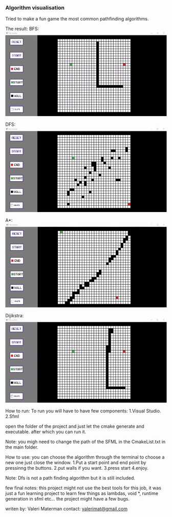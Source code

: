 ### Algorithm visualisation
Tried to make a fun game the most common pathfinding algorithms.



The result:
BFS:
![BFS Demo](demo/BFS.gif)

DFS:
![DFS Demo](demo/DFS.gif)

A*:
![A* Demo](demo/Astar.gif)

Dijikstra:
![Dijikstra Demo](demo/Dijikstra.gif) 

How to run:
To run you will have to have few components:
1.Visual Studio.
2.Sfml

open the folder of the project and just let the cmake generate and executable.
after which you can run it.

Note: you migh need to change the path of the SFML in the CmakeList.txt in the main folder.

How to use:
you can choose the algorithm through the terminal
to choose a new one just close the window.
1.Put a start point and end point by pressinng the buttons.
2.put walls if you want.
3.press start
4.enjoy.

Note: Dfs is not a path finding algorithm but it is still included.

few final notes:
this project might not use the best tools for this job, it was just a fun learning project
to learn few things as lambdas, void *, runtime generation in sfml etc...
the project might have a few bugs.


writen by: Valeri Materman
contact: valerimat@gmail.com
